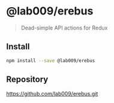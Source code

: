 # @lab009/erebus

> Dead-simple API actions for Redux

## Install

```sh
npm install --save @lab009/erebus
```

## Repository

https://github.com/lab009/erebus.git
